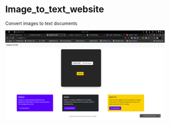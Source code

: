 # Image_to_text_website
Convert images to text documents

 <img src="Screenshot from 2021-07-22 22-54-04.png" width="850" title="hover text">
